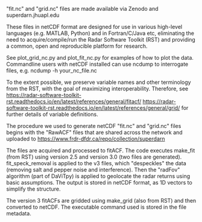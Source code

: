 "fit.nc" and "grid.nc" files are made available via Zenodo and
superdarn.jhuapl.edu

These files in netCDF format are designed for use in various high-level
languages (e.g. MATLAB, Python) and in Fortran/C/Java etc, eliminating the need
to acquire/compile/run the Radar Software Toolkit (RST) and providing a common, 
open and reproducible platform for research. 

See plot_grid_nc.py and plot_fit_nc.py for examples of how to plot the data. 
Commandline users with netCDF installed can use ncdump to interrogate files, e.g.
    ncdump -h your_nc_file.nc

To the extent possible, we preserve variable names and other terminology from the RST,
with the goal of maximizing interoperability. Therefore, see 
    https://radar-software-toolkit-rst.readthedocs.io/en/latest/references/general/fitacf/
    https://radar-software-toolkit-rst.readthedocs.io/en/latest/references/general/grid/
for further details of variable definitions. 


The procedure we used to generate netCDF "fit.nc" and "grid.nc" files begins with 
the "RawACF" files that are shared across the network and uploaded to 
    https://www.frdr-dfdr.ca/repo/collection/superdarn

The files are acquired and processed to fitACF. The code executes make_fit (from RST)
using version 2.5 and version 3.0 (two files are generated). fit_speck_removal is 
applied to the v3 files, which "despeckles" the data (removing salt and pepper noise
and interference). Then the "radFov" algorithm (part of DaViTpy) is applied to geolocate
the radar returns using basic assumptions. The output is stored in netCDF format, as 1D
vectors to simplify the structure. 

The version 3 fitACFs are gridded using make_grid (also from RST) and then converted to 
netCDF. The executable command used is stored in the file metadata. 


